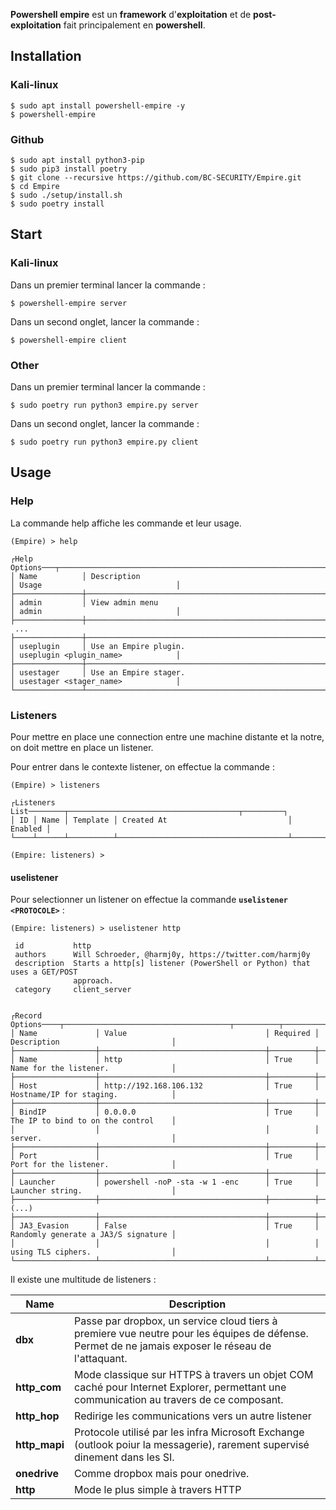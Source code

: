 
**Powershell empire** est un **framework** d'**exploitation** et de **post-exploitation** fait principalement en **powershell**.

## __Installation__

### Kali-linux

```shell
$ sudo apt install powershell-empire -y 
$ powershell-empire
```

### Github

```shell
$ sudo apt install python3-pip
$ sudo pip3 install poetry
$ git clone --recursive https://github.com/BC-SECURITY/Empire.git
$ cd Empire
$ sudo ./setup/install.sh
$ sudo poetry install
```


## __Start__

### Kali-linux

Dans un premier terminal lancer la commande :

```shell
$ powershell-empire server
```

Dans un second onglet, lancer la commande :

```shell
$ powershell-empire client
```


### Other

Dans un premier terminal lancer la commande :

```shell
$ sudo poetry run python3 empire.py server
```

Dans un second onglet, lancer la commande :

```shell
$ sudo poetry run python3 empire.py client
```


## __Usage__

### __Help__

La commande help affiche les commande et leur usage.

```shell
(Empire) > help

┌Help Options───┬──────────────────────────────────────────────────────────────────────────────────────────────────────────┬────────────────────────────────────┐
│ Name          │ Description                                                                                              │ Usage                              │
├───────────────┼──────────────────────────────────────────────────────────────────────────────────────────────────────────┼────────────────────────────────────┤
│ admin         │ View admin menu                                                                                          │ admin                              │
├───────────────┼──────────────────────────────────────────────────────────────────────────
 ...
├───────────────┼──────────────────────────────────────────────────────────────────────────────────────────────────────────┼────────────────────────────────────┤
│ useplugin     │ Use an Empire plugin.                                                                                    │ useplugin <plugin_name>            │
├───────────────┼──────────────────────────────────────────────────────────────────────────────────────────────────────────┼────────────────────────────────────┤
│ usestager     │ Use an Empire stager.                                                                                    │ usestager <stager_name>            │
└───────────────┴──────────────────────────────────────────────────────────────────────────────────────────────────────────┴────────────────────────────────────┘

```


### __Listeners__

Pour mettre en place une connection entre une machine distante et la notre, on doit mettre en place un listener.

Pour entrer dans le contexte listener, on effectue la commande :

```shell
(Empire) > listeners

┌Listeners List────────┬──────────────────────────────────────┬─────────┐
│ ID │ Name │ Template │ Created At                           │ Enabled │
└────┴──────┴──────────┴──────────────────────────────────────┴─────────┘

(Empire: listeners) >
```

#### uselistener

Pour selectionner un listener on effectue la commande **`uselistener <PROTOCOLE>`** :

```shell
(Empire: listeners) > uselistener http

 id           http                                                                  
 authors      Will Schroeder, @harmj0y, https://twitter.com/harmj0y                 
 description  Starts a http[s] listener (PowerShell or Python) that uses a GET/POST 
              approach.                                                             
 category     client_server                                                         


┌Record Options────┬─────────────────────────────────────┬──────────┬─────────────────────────────────────┐
│ Name             │ Value                               │ Required │ Description                         │
├──────────────────┼─────────────────────────────────────┼──────────┼─────────────────────────────────────┤
│ Name             │ http                                │ True     │ Name for the listener.              │
├──────────────────┼─────────────────────────────────────┼──────────┼─────────────────────────────────────┤
│ Host             │ http://192.168.106.132              │ True     │ Hostname/IP for staging.            │
├──────────────────┼─────────────────────────────────────┼──────────┼─────────────────────────────────────┤
│ BindIP           │ 0.0.0.0                             │ True     │ The IP to bind to on the control    │
│                  │                                     │          │ server.                             │
├──────────────────┼─────────────────────────────────────┼──────────┼─────────────────────────────────────┤
│ Port             │                                     │ True     │ Port for the listener.              │
├──────────────────┼─────────────────────────────────────┼──────────┼─────────────────────────────────────┤
│ Launcher         │ powershell -noP -sta -w 1 -enc      │ True     │ Launcher string.                    │
├──────────────────┼─────────────────────────────────────┼──────────┼─────────────────────────────────────┤
(...)
├──────────────────┼─────────────────────────────────────┼──────────┼─────────────────────────────────────┤
│ JA3_Evasion      │ False                               │ True     │ Randomly generate a JA3/S signature │
│                  │                                     │          │ using TLS ciphers.                  │
└──────────────────┴─────────────────────────────────────┴──────────┴─────────────────────────────────────┘
```

Il existe une multitude de listeners :

| **Name**      | **Description**                                                                                                                                    |
| ------------- | -------------------------------------------------------------------------------------------------------------------------------------------------- |
| **dbx**       | Passe par dropbox, un service cloud tiers à premiere vue neutre pour les équipes de défense. Permet de ne jamais exposer le réseau de l'attaquant. |
| **http_com**  | Mode classique sur HTTPS à travers un objet COM caché pour Internet Explorer, permettant une communication au travers de ce composant.             |
| **http_hop**  | Redirige les communications vers un autre listener                                                                                                 |
| **http_mapi** | Protocole utilisé par les infra Microsoft Exchange (outlook poiur la messagerie), rarement supervisé dinement dans les SI.                         |
| **onedrive**  | Comme dropbox mais pour onedrive.                                                                                                                  |
| **http**      | Mode le plus simple à travers HTTP                                                                                                                                                   |
